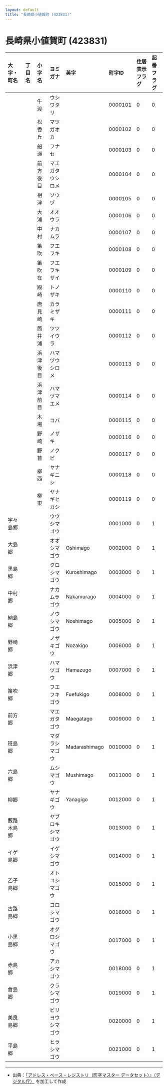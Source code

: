 ```yaml
---
layout: default
title: "長崎県小値賀町 (423831)"
---
```


# 長崎県小値賀町 (423831)

| 大字・町名 | 丁目名 | 小字名 | ヨミガナ | 英字 | 町字ID | 住居表示フラグ | 起番フラグ |
|:---|:---|:---|:---|:---|:---|:---|:---|
|  |  | 牛渡 | ウシワタリ |  | 0000101 | 0 | 0 |
|  |  | 松香丘 | マツガオカ |  | 0000102 | 0 | 0 |
|  |  | 船瀬 | フナセ |  | 0000103 | 0 | 0 |
|  |  | 前方後目 | マエガタウシロメ |  | 0000104 | 0 | 0 |
|  |  | 相津 | ソウヅ |  | 0000105 | 0 | 0 |
|  |  | 大浦 | オオウラ |  | 0000106 | 0 | 0 |
|  |  | 中村 | ナカムラ |  | 0000107 | 0 | 0 |
|  |  | 笛吹 | フエフキ |  | 0000108 | 0 | 0 |
|  |  | 笛吹在 | フエフキザイ |  | 0000109 | 0 | 0 |
|  |  | 殿崎 | トノザキ |  | 0000110 | 0 | 0 |
|  |  | 唐見崎 | カラミザキ |  | 0000111 | 0 | 0 |
|  |  | 筒井浦 | ツツイウラ |  | 0000112 | 0 | 0 |
|  |  | 浜津後目 | ハマヅウシロメ |  | 0000113 | 0 | 0 |
|  |  | 浜津前目 | ハマヅマエメ |  | 0000114 | 0 | 0 |
|  |  | 木場 | コバ |  | 0000115 | 0 | 0 |
|  |  | 野崎 | ノザキ |  | 0000116 | 0 | 0 |
|  |  | 野首 | ノクビ |  | 0000117 | 0 | 0 |
|  |  | 柳西 | ヤナギニシ |  | 0000118 | 0 | 0 |
|  |  | 柳東 | ヤナギヒガシ |  | 0000119 | 0 | 0 |
| 宇々島郷 |  |  | ウウシマゴウ |  | 0001000 | 0 | 1 |
| 大島郷 |  |  | オオシマゴウ | Oshimago | 0002000 | 0 | 1 |
| 黒島郷 |  |  | クロシマゴウ | Kuroshimago | 0003000 | 0 | 1 |
| 中村郷 |  |  | ナカムラゴウ | Nakamurago | 0004000 | 0 | 1 |
| 納島郷 |  |  | ノウシマゴウ | Noshimago | 0005000 | 0 | 1 |
| 野崎郷 |  |  | ノザキゴウ | Nozakigo | 0006000 | 0 | 1 |
| 浜津郷 |  |  | ハマヅゴウ | Hamazugo | 0007000 | 0 | 1 |
| 笛吹郷 |  |  | フエフキゴウ | Fuefukigo | 0008000 | 0 | 1 |
| 前方郷 |  |  | マエガタゴウ | Maegatago | 0009000 | 0 | 1 |
| 班島郷 |  |  | マダラシマゴウ | Madarashimago | 0010000 | 0 | 1 |
| 六島郷 |  |  | ムシマゴウ | Mushimago | 0011000 | 0 | 1 |
| 柳郷 |  |  | ヤナギゴウ | Yanagigo | 0012000 | 0 | 1 |
| 藪路木島郷 |  |  | ヤブロキシマゴウ |  | 0013000 | 0 | 1 |
| イゲ島郷 |  |  | イゲシマゴウ |  | 0014000 | 0 | 1 |
| 乙子島郷 |  |  | オトコシマゴウ |  | 0015000 | 0 | 1 |
| 古路島郷 |  |  | コロシマゴウ |  | 0016000 | 0 | 1 |
| 小黒島郷 |  |  | オグロシマゴウ |  | 0017000 | 0 | 1 |
| 赤島郷 |  |  | アカシマゴウ |  | 0018000 | 0 | 1 |
| 倉島郷 |  |  | クラシマゴウ |  | 0019000 | 0 | 1 |
| 美良島郷 |  |  | ビリヨウシマゴウ |  | 0020000 | 0 | 1 |
| 平島郷 |  |  | ヒラシマゴウ |  | 0021000 | 0 | 1 |

---

- 出典：[「アドレス・ベース・レジストリ（町字マスター データセット）』（デジタル庁）](https://www.digital.go.jp/policies/base_registry_address/) を加工して作成
